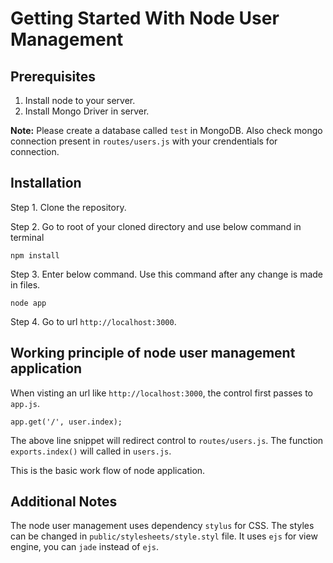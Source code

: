Getting Started With Node User Management
=========================================

## Prerequisites

1. Install node to your server.
2. Install Mongo Driver in server.

**Note:**
Please create a database called `test` in MongoDB. Also check mongo connection present in `routes/users.js` with your crendentials for
connection.

## Installation

Step 1. Clone the repository.

Step 2. Go to root of your cloned directory and use below command in terminal
    
    npm install

Step 3. Enter below command. Use this command after any change is made in files.

    node app


Step 4. Go to url `http://localhost:3000`.


## Working principle of node user management application

When visting an url like `http://localhost:3000`, the control first passes to `app.js`.

    app.get('/', user.index);

The above line snippet will redirect control to `routes/users.js`. 
The function `exports.index()` will called in `users.js`.

This is the basic work flow of node application. 

## Additional Notes

The node user management uses dependency `stylus` for CSS. The styles can be changed in `public/stylesheets/style.styl` file. It uses `ejs` for view engine, you can `jade` instead of `ejs`. 